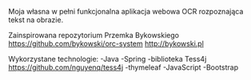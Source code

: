 Moja własna w pełni funkcjonalna aplikacja webowa OCR rozpoznająca tekst na obrazie.

Zainspirowana repozytorium Przemka Bykowskiego https://github.com/bykowski/orc-system
http://bykowski.pl


Wykorzystane technologie:
-Java
-Spring
-biblioteka Tess4j https://github.com/nguyenq/tess4j
-thymeleaf
-JavaScript
-Bootstrap
